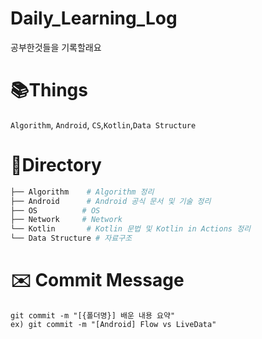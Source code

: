 # Daily_Learning_Log
공부한것들을 기록할래요

# 📚Things
`Algorithm`, `Android`, `CS`,`Kotlin`,`Data Structure`

# 📁Directory 
```bash
├── Algorithm    # Algorithm 정리
├── Android      # Android 공식 문서 및 기술 정리
├── OS          # OS
├── Network     # Network
└── Kotlin       # Kotlin 문법 및 Kotlin in Actions 정리
└── Data Structure # 자료구조
```

# ✉️ Commit Message
```
git commit -m "[{폴더명}] 배운 내용 요약"
ex) git commit -m "[Android] Flow vs LiveData"
```
